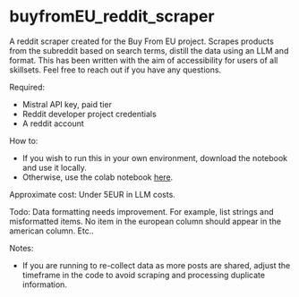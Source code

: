 # buyfromEU_reddit_scraper
A reddit scraper created for the Buy From EU project. 
Scrapes products from the subreddit based on search terms, distill the data using an LLM and format.
This has been written with the aim of accessibility for users of all skillsets. Feel free to reach out if you have any questions.

Required:

- Mistral API key, paid tier
- Reddit developer project credentials
- A reddit account

How to:

- If you wish to run this in your own environment, download the notebook and use it locally.
- Otherwise, use the colab notebook [here](https://colab.research.google.com/drive/1PFoK4InWpeM63f-yQ3isTfI5fr5Mta1q?usp=sharing).

Approximate cost: Under 5EUR in LLM costs.

Todo: Data formatting needs improvement. For example, list strings and misformatted items. No item in the european column should appear in the american column. Etc..

Notes:
- If you are running to re-collect data as more posts are shared, adjust the timeframe in the code to avoid scraping and processing duplicate information.
